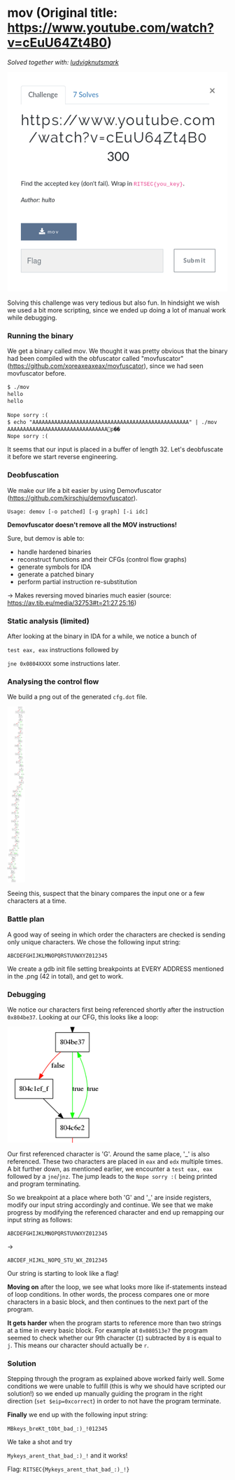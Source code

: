 # mov (Original title: https://www.youtube.com/watch?v=cEuU64Zt4B0)

*Solved together with: [ludvigknutsmark](https://github.com/ludvigknutsmark)*<br>

![](pics/mov.png)

Solving this challenge was very tedious but also fun. In hindsight we wish we used a bit more scripting, since we ended up doing a lot of manual work while debugging.

### Running the binary
We get a binary called mov. We thought it was pretty obvious that the binary had been compiled with the obfuscator called "movfuscator" (https://github.com/xoreaxeaxeax/movfuscator), since we had seen movfuscator before.

```
$ ./mov 
hello
hello

Nope sorry :(
$ echo "AAAAAAAAAAAAAAAAAAAAAAAAAAAAAAAAAAAAAAAAAAAAAAAAAA" | ./mov
AAAAAAAAAAAAAAAAAAAAAAAAAAAAAAAAp��
Nope sorry :(
```
It seems that our input is placed in a buffer of length 32. Let's deobfuscate it before we start reverse engineering.

### Deobfuscation
We make our life a bit easier by using Demovfuscator (https://github.com/kirschju/demovfuscator).

```
Usage: demov [-o patched] [-g graph] [-i idc]
```

**Demovfuscator doesn't remove all the MOV instructions!**

Sure, but demov is able to:

* handle hardened binaries
* reconstruct functions and their CFGs (control flow graphs)
* generate symbols for IDA
* generate a patched binary
* perform partial instruction re-substitution

-> Makes reversing moved binaries much easier
(source: https://av.tib.eu/media/32753#t=21:27,25:16)

### Static analysis (limited)
After looking at the binary in IDA for a while, we notice a bunch of 

`test eax, eax` instructions followed by

`jne 0x0804XXXX` some instructions later.

### Analysing the control flow
We build a png out of the generated `cfg.dot` file.

<a href="pics/cfg.png"><img src="pics/cfg.png" align="" height="400" width="40" ></a>


Seeing this, suspect that the binary compares the input one or a few characters at a time. 

### Battle plan
A good way of seeing in which order the characters are checked is sending only unique characters. We chose the following input string:

```
ABCDEFGHIJKLMNOPQRSTUVWXYZ012345
```

We create a gdb init file setting breakpoints at EVERY ADDRESS  mentioned in the .png (42 in total), and get to work.

### Debugging

We notice our characters first being referenced shortly after the instruction `0x804be37`. Looking at our CFG, this looks like a loop:

![](pics/loop1.png)

 Our first referenced character is 'G'. Around the same place, '\_' is also referenced. These two characters are placed in `eax` and `edx` multiple times. A bit further down, as mentioned earlier, we encounter a `test eax, eax` followed by a `jne`/`jnz`. The jump leads to the `Nope sorry :(` being printed and program terminating.

So we breakpoint at a place where both 'G' and '\_' are inside registers, modify our input string accordingly and continue. We see that we make progress by modifying the referenced character and end up remapping our input string as follows:

```
ABCDEFGHIJKLMNOPQRSTUVWXYZ012345
```
->
```
ABCDEF_HIJKL_NOPQ_STU_WX_Z012345
```
Our string is starting to look like a flag!

**Moving on** after the loop, we see what looks more like if-statements instead of loop conditions. In other words, the process compares one or more characters in a basic block, and then continues to the next part of the program. 

**It gets harder** when the program starts to reference more than two strings at a time in every basic block. For example at `0x080513e7` the program seemed to check whether our 9th character (`I`) subtracted by `8` is equal to `j`. This means our character should actually be `r`.

### Solution
Stepping through the program as explained above worked fairly well. Some conditions we were unable to fulfill (this is why we should have scripted our solution!) so we ended up manually guiding the program in the right direction (`set $eip=0xcorrect`) in order to not have the program terminate. 

**Finally** we end up with the following input string:

`MBkeys_breKt_tObt_bad_:)_!012345`

We take a shot and try 

`Mykeys_arent_that_bad_:)_!` and it works!

Flag: `RITSEC{Mykeys_arent_that_bad_:)_!}`
